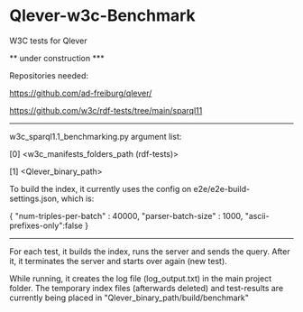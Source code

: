 # Qlever-w3c-Benchmark
W3C tests for Qlever


 ** under construction ***

Repositories needed:

https://github.com/ad-freiburg/qlever/

https://github.com/w3c/rdf-tests/tree/main/sparql11


_________________________________________________________________________________


w3c_sparql1.1_benchmarking.py argument list:

[0] <w3c_manifests_folders_path (rdf-tests)> 

[1] <Qlever_binary_path>



To build the index, it currently uses the config on e2e/e2e-build-settings.json, which is:

{
  "num-triples-per-batch" : 40000,
  "parser-batch-size" : 1000,
  "ascii-prefixes-only":false
}

_________________________________________________________________________________

For each test, it builds the index, runs the server and sends the query. After it, it terminates the server and starts over again (new test).

While running, it creates the log file (log_output.txt) in the main project folder.
The temporary index files (afterwards deleted) and test-results are currently being placed in "Qlever_binary_path/build/benchmark"

